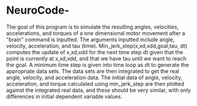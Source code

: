 # NeuroCode-
The goal of this program is to simulate the resulting angles, velocities, accelerations, and torques of a one dimensional motor movement after a "brain" command is inputted. The arguments inputted include angle, velocity, acceleration, and  tau (time). Min_jerk_step(x,xd,xdd,goal,tau, dt) computes the update of x,xd,xdd for the next time step dt given that the point is currently at x,xd,xdd, and that we have tau until we want to reach the goal. A minimum time step is given into time loop as dt to generate the appropriate data sets. The data sets are then integrated to get the real angle, velocity, and acceleration data. The initial data of angle, velocity, acceleration, and torque calculated using min_jerk_step are then plotted against the integrated real data, and these should be very similar, with only differences in initial dependent variable values.
